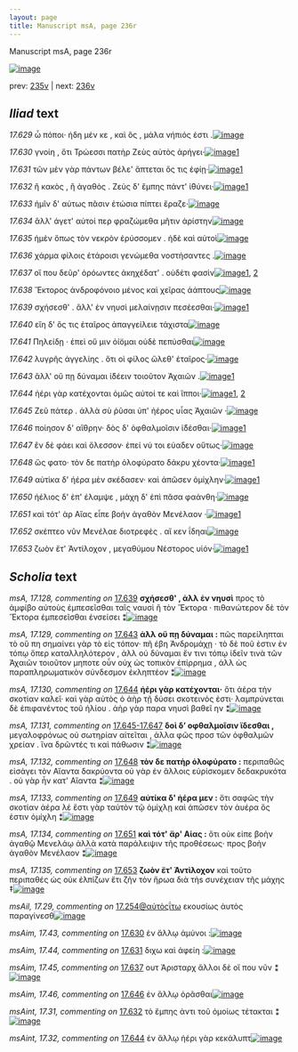```yaml
---
layout: page
title: Manuscript msA, page 236r
---
```


Manuscript msA, page 236r

[![image](http://www.homermultitext.org/iipsrv?OBJ=IIP,1.0&FIF=/project/homer/pyramidal/deepzoom/hmt/vaimg/2017a/VA236RN_0407.tif&WID=100&CVT=JPEG)](http://www.homermultitext.org/ict2/?urn=urn:cite2:hmt:vaimg.2017a:VA236RN_0407)

prev:  [235v](../235v) | next:  [236v](../236v)

## *Iliad* text

*17.629* <a id="17.629"/> ὦ πόποι· ήδη μέν κε , καὶ ὃς , μάλα νήπιός ἐστι .[![image](http://www.homermultitext.org/iipsrv?OBJ=IIP,1.0&FIF=/project/homer/pyramidal/deepzoom/hmt/vaimg/2017a/VA236RN_0407.tif&RGN=0.181,0.1923,0.427,0.0293&WID=1000&CVT=JPEG)](http://www.homermultitext.org/ict2/?urn=urn:cite2:hmt:vaimg.2017a:VA236RN_0407@0.181,0.1923,0.427,0.0293)

*17.630* <a id="17.630"/> γνοίη , ὅτι Τρώεσσι πατὴρ Ζεὺς αὐτὸς ἀρήγει·[![image](http://www.homermultitext.org/iipsrv?OBJ=IIP,1.0&FIF=/project/homer/pyramidal/deepzoom/hmt/vaimg/2017a/VA236RN_0407.tif&RGN=0.182,0.2141,0.393,0.0293&WID=1000&CVT=JPEG)](http://www.homermultitext.org/ict2/?urn=urn:cite2:hmt:vaimg.2017a:VA236RN_0407@0.182,0.2141,0.393,0.0293)[1](#msAim_17.43)

*17.631* <a id="17.631"/> τῶν μὲν γὰρ πάντων βέλε' ἅπτεται ὅς τις ἐφίῃ·[![image](http://www.homermultitext.org/iipsrv?OBJ=IIP,1.0&FIF=/project/homer/pyramidal/deepzoom/hmt/vaimg/2017a/VA236RN_0407.tif&RGN=0.182,0.2141,0.393,0.0293&WID=1000&CVT=JPEG)](http://www.homermultitext.org/ict2/?urn=urn:cite2:hmt:vaimg.2017a:VA236RN_0407@0.182,0.2141,0.393,0.0293)[1](#msAim_17.44)

*17.632* <a id="17.632"/> ἢ κακὸς , ἢ ἀγαθὸς . Ζεὺς δ' ἔμπης πάντ' ἰ̈θύνει·[![image](http://www.homermultitext.org/iipsrv?OBJ=IIP,1.0&FIF=/project/homer/pyramidal/deepzoom/hmt/vaimg/2017a/VA236RN_0407.tif&RGN=0.184,0.2554,0.411,0.0263&WID=1000&CVT=JPEG)](http://www.homermultitext.org/ict2/?urn=urn:cite2:hmt:vaimg.2017a:VA236RN_0407@0.184,0.2554,0.411,0.0263)[1](#msAint_17.31)

*17.633* <a id="17.633"/> ἡμῖν δ' αύτως πᾶσιν ἐτώσια πίπτει ἔραζε·[![image](http://www.homermultitext.org/iipsrv?OBJ=IIP,1.0&FIF=/project/homer/pyramidal/deepzoom/hmt/vaimg/2017a/VA236RN_0407.tif&RGN=0.183,0.2765,0.381,0.0225&WID=1000&CVT=JPEG)](http://www.homermultitext.org/ict2/?urn=urn:cite2:hmt:vaimg.2017a:VA236RN_0407@0.183,0.2765,0.381,0.0225)

*17.634* <a id="17.634"/> ἂλλ' άγετ' αὐτοί περ φραζώμεθα μῆτιν ἀρίστην[![image](http://www.homermultitext.org/iipsrv?OBJ=IIP,1.0&FIF=/project/homer/pyramidal/deepzoom/hmt/vaimg/2017a/VA236RN_0407.tif&RGN=0.186,0.293,0.397,0.024&WID=1000&CVT=JPEG)](http://www.homermultitext.org/ict2/?urn=urn:cite2:hmt:vaimg.2017a:VA236RN_0407@0.186,0.293,0.397,0.024)

*17.635* <a id="17.635"/> ἠμὲν ὅπως τὸν νεκρὸν ἐρύσσομεν . ἠδὲ καὶ αὐτοὶ[![image](http://www.homermultitext.org/iipsrv?OBJ=IIP,1.0&FIF=/project/homer/pyramidal/deepzoom/hmt/vaimg/2017a/VA236RN_0407.tif&RGN=0.186,0.3133,0.403,0.0233&WID=1000&CVT=JPEG)](http://www.homermultitext.org/ict2/?urn=urn:cite2:hmt:vaimg.2017a:VA236RN_0407@0.186,0.3133,0.403,0.0233)

*17.636* <a id="17.636"/> χάρμα φίλοις ἑτάροισι γενώμεθα νοστήσαντες .[![image](http://www.homermultitext.org/iipsrv?OBJ=IIP,1.0&FIF=/project/homer/pyramidal/deepzoom/hmt/vaimg/2017a/VA236RN_0407.tif&RGN=0.177,0.3328,0.413,0.024&WID=1000&CVT=JPEG)](http://www.homermultitext.org/ict2/?urn=urn:cite2:hmt:vaimg.2017a:VA236RN_0407@0.177,0.3328,0.413,0.024)

*17.637* <a id="17.637"/> οἵ που δεῦρ' ὁρόωντες ἀκηχέδατ' . οὐδέτι φασὶν[![image](http://www.homermultitext.org/iipsrv?OBJ=IIP,1.0&FIF=/project/homer/pyramidal/deepzoom/hmt/vaimg/2017a/VA236RN_0407.tif&RGN=0.185,0.3531,0.406,0.024&WID=1000&CVT=JPEG)](http://www.homermultitext.org/ict2/?urn=urn:cite2:hmt:vaimg.2017a:VA236RN_0407@0.185,0.3531,0.406,0.024)[1](#msAil_17.32), [2](#msAim_17.45)

*17.638* <a id="17.638"/> Ἕκτορος ἀνδροφόνοιο μένος καὶ χεῖρας ἀάπτους[![image](http://www.homermultitext.org/iipsrv?OBJ=IIP,1.0&FIF=/project/homer/pyramidal/deepzoom/hmt/vaimg/2017a/VA236RN_0407.tif&RGN=0.183,0.3704,0.415,0.0263&WID=1000&CVT=JPEG)](http://www.homermultitext.org/ict2/?urn=urn:cite2:hmt:vaimg.2017a:VA236RN_0407@0.183,0.3704,0.415,0.0263)

*17.639* <a id="17.639"/> σχήσεσθ' . ἂλλ' ἐν νηυσὶ μελαίνῃσιν πεσέεσθαι·[![image](http://www.homermultitext.org/iipsrv?OBJ=IIP,1.0&FIF=/project/homer/pyramidal/deepzoom/hmt/vaimg/2017a/VA236RN_0407.tif&RGN=0.181,0.3914,0.396,0.0248&WID=1000&CVT=JPEG)](http://www.homermultitext.org/ict2/?urn=urn:cite2:hmt:vaimg.2017a:VA236RN_0407@0.181,0.3914,0.396,0.0248)[1](#msA_17.128)

*17.640* <a id="17.640"/> εἴη δ' ὅς τις ἑταῖρος ἀπαγγείλειε τάχιστα[![image](http://www.homermultitext.org/iipsrv?OBJ=IIP,1.0&FIF=/project/homer/pyramidal/deepzoom/hmt/vaimg/2017a/VA236RN_0407.tif&RGN=0.183,0.4102,0.362,0.024&WID=1000&CVT=JPEG)](http://www.homermultitext.org/ict2/?urn=urn:cite2:hmt:vaimg.2017a:VA236RN_0407@0.183,0.4102,0.362,0.024)

*17.641* <a id="17.641"/> Πηλείδῃ · ἐπεὶ οὔ μιν ὀί̈ομαι οὐδὲ πεπύσθαι[![image](http://www.homermultitext.org/iipsrv?OBJ=IIP,1.0&FIF=/project/homer/pyramidal/deepzoom/hmt/vaimg/2017a/VA236RN_0407.tif&RGN=0.18,0.429,0.371,0.024&WID=1000&CVT=JPEG)](http://www.homermultitext.org/ict2/?urn=urn:cite2:hmt:vaimg.2017a:VA236RN_0407@0.18,0.429,0.371,0.024)

*17.642* <a id="17.642"/> λυγρῆς ἀγγελίης . ὅτι οἱ φίλος ὤλεθ' ἑταῖρος·[![image](http://www.homermultitext.org/iipsrv?OBJ=IIP,1.0&FIF=/project/homer/pyramidal/deepzoom/hmt/vaimg/2017a/VA236RN_0407.tif&RGN=0.18,0.4478,0.382,0.0225&WID=1000&CVT=JPEG)](http://www.homermultitext.org/ict2/?urn=urn:cite2:hmt:vaimg.2017a:VA236RN_0407@0.18,0.4478,0.382,0.0225)

*17.643* <a id="17.643"/> ἂλλ' οὔ πῃ δύναμαι ἰ̈δέειν τοιοῦτον Ἀχαιῶν .[![image](http://www.homermultitext.org/iipsrv?OBJ=IIP,1.0&FIF=/project/homer/pyramidal/deepzoom/hmt/vaimg/2017a/VA236RN_0407.tif&RGN=0.179,0.4666,0.371,0.0225&WID=1000&CVT=JPEG)](http://www.homermultitext.org/ict2/?urn=urn:cite2:hmt:vaimg.2017a:VA236RN_0407@0.179,0.4666,0.371,0.0225)[1](#msA_17.129)

*17.644* <a id="17.644"/> ἠέρι γὰρ κατέχονται ὁμῶς αὐτοί τε καὶ ἵπποι·[![image](http://www.homermultitext.org/iipsrv?OBJ=IIP,1.0&FIF=/project/homer/pyramidal/deepzoom/hmt/vaimg/2017a/VA236RN_0407.tif&RGN=0.18,0.4838,0.376,0.0248&WID=1000&CVT=JPEG)](http://www.homermultitext.org/ict2/?urn=urn:cite2:hmt:vaimg.2017a:VA236RN_0407@0.18,0.4838,0.376,0.0248)[1](#msAint_17.32), [2](#msA_17.130)

*17.645* <a id="17.645"/> Ζεῦ πάτερ . ἀλλὰ σὺ ῥῦσαι ὑπ' ἠέρος υἷας Ἀχαιῶν ·[![image](http://www.homermultitext.org/iipsrv?OBJ=IIP,1.0&FIF=/project/homer/pyramidal/deepzoom/hmt/vaimg/2017a/VA236RN_0407.tif&RGN=0.178,0.5034,0.396,0.0255&WID=1000&CVT=JPEG)](http://www.homermultitext.org/ict2/?urn=urn:cite2:hmt:vaimg.2017a:VA236RN_0407@0.178,0.5034,0.396,0.0255)

*17.646* <a id="17.646"/> ποίησον δ' αἴθρην· δὸς δ' ὀφθαλμοῖσιν ἰ̈δέσθαι·[![image](http://www.homermultitext.org/iipsrv?OBJ=IIP,1.0&FIF=/project/homer/pyramidal/deepzoom/hmt/vaimg/2017a/VA236RN_0407.tif&RGN=0.176,0.5222,0.396,0.024&WID=1000&CVT=JPEG)](http://www.homermultitext.org/ict2/?urn=urn:cite2:hmt:vaimg.2017a:VA236RN_0407@0.176,0.5222,0.396,0.024)[1](#msAim_17.46)

*17.647* <a id="17.647"/> ἒν δὲ φάει καὶ ὄλεσσον· ἐπεί νύ τοι εύαδεν οὕτως·[![image](http://www.homermultitext.org/iipsrv?OBJ=IIP,1.0&FIF=/project/homer/pyramidal/deepzoom/hmt/vaimg/2017a/VA236RN_0407.tif&RGN=0.177,0.5387,0.387,0.0225&WID=1000&CVT=JPEG)](http://www.homermultitext.org/ict2/?urn=urn:cite2:hmt:vaimg.2017a:VA236RN_0407@0.177,0.5387,0.387,0.0225)

*17.648* <a id="17.648"/> ὣς φατο· τὸν δε πατὴρ ὀλοφύρατο δάκρυ χέοντα·[![image](http://www.homermultitext.org/iipsrv?OBJ=IIP,1.0&FIF=/project/homer/pyramidal/deepzoom/hmt/vaimg/2017a/VA236RN_0407.tif&RGN=0.176,0.559,0.405,0.0248&WID=1000&CVT=JPEG)](http://www.homermultitext.org/ict2/?urn=urn:cite2:hmt:vaimg.2017a:VA236RN_0407@0.176,0.559,0.405,0.0248)[1](#msA_17.132)

*17.649* <a id="17.649"/> αὐτίκα δ' ἠέρα μὲν σκέδασεν· καὶ ἀπῶσεν ὀμίχλην·[![image](http://www.homermultitext.org/iipsrv?OBJ=IIP,1.0&FIF=/project/homer/pyramidal/deepzoom/hmt/vaimg/2017a/VA236RN_0407.tif&RGN=0.176,0.5793,0.419,0.021&WID=1000&CVT=JPEG)](http://www.homermultitext.org/ict2/?urn=urn:cite2:hmt:vaimg.2017a:VA236RN_0407@0.176,0.5793,0.419,0.021)[1](#msA_17.133)

*17.650* <a id="17.650"/> ἠέλιος δ' ἐπ' έλαμψε , μάχη δ' ἐπὶ πᾶσα φαάνθη·[![image](http://www.homermultitext.org/iipsrv?OBJ=IIP,1.0&FIF=/project/homer/pyramidal/deepzoom/hmt/vaimg/2017a/VA236RN_0407.tif&RGN=0.172,0.598,0.419,0.021&WID=1000&CVT=JPEG)](http://www.homermultitext.org/ict2/?urn=urn:cite2:hmt:vaimg.2017a:VA236RN_0407@0.172,0.598,0.419,0.021)

*17.651* <a id="17.651"/> καὶ τότ' ὰρ Αἴας εἶπε βοὴν ἀγαθὸν Μενέλαον ·[![image](http://www.homermultitext.org/iipsrv?OBJ=IIP,1.0&FIF=/project/homer/pyramidal/deepzoom/hmt/vaimg/2017a/VA236RN_0407.tif&RGN=0.174,0.6161,0.419,0.0218&WID=1000&CVT=JPEG)](http://www.homermultitext.org/ict2/?urn=urn:cite2:hmt:vaimg.2017a:VA236RN_0407@0.174,0.6161,0.419,0.0218)[1](#msA_17.134)

*17.652* <a id="17.652"/> σκέπτεο νῦν Μενέλαε διοτρεφὲς . αἴ κεν ΐδηαι[![image](http://www.homermultitext.org/iipsrv?OBJ=IIP,1.0&FIF=/project/homer/pyramidal/deepzoom/hmt/vaimg/2017a/VA236RN_0407.tif&RGN=0.173,0.6349,0.406,0.0225&WID=1000&CVT=JPEG)](http://www.homermultitext.org/ict2/?urn=urn:cite2:hmt:vaimg.2017a:VA236RN_0407@0.173,0.6349,0.406,0.0225)

*17.653* <a id="17.653"/> ζωὸν ἔτ' Ἀντίλοχον , μεγαθύμου Νέστορος υἱόν·[![image](http://www.homermultitext.org/iipsrv?OBJ=IIP,1.0&FIF=/project/homer/pyramidal/deepzoom/hmt/vaimg/2017a/VA236RN_0407.tif&RGN=0.172,0.6551,0.406,0.027&WID=1000&CVT=JPEG)](http://www.homermultitext.org/ict2/?urn=urn:cite2:hmt:vaimg.2017a:VA236RN_0407@0.172,0.6551,0.406,0.027)[1](#msA_17.135)

## *Scholia* text

*msA, 17.128, commenting on* [17.639](#17.639)  <a id="msA_17.128"/> **σχήσεσθ' , ἀλλ ἐν νηυσὶ** προς τὸ ἀμφίβο αὐτοὺς ἐμπεσεῖσθαι ταῖς ναυσὶ ἢ τὸν Ἕκτορα · πιθανώτερον δὲ τὸν Ἕκτορα ἐμπεσεῖσθαι ἐνσείσει ⁑[![image](http://www.homermultitext.org/iipsrv?OBJ=IIP,1.0&FIF=/project/homer/pyramidal/deepzoom/hmt/vaimg/2017a/VA236RN_0407.tif&RGN=0.592,0.3877,0.216,0.0526&WID=1000&CVT=JPEG)](http://www.homermultitext.org/ict2/?urn=urn:cite2:hmt:vaimg.2017a:VA236RN_0407@0.592,0.3877,0.216,0.0526)

*msA, 17.129, commenting on* [17.643](#17.643)  <a id="msA_17.129"/> **ἀλλ οὔ πῃ δύναμαι :** πῶς παρείληπται τὸ οὕ πη σημαίνει γὰρ τὸ εἰς τόπον· πῆ έβη Ἀνδρομάχῃ · τὸ δὲ ποῦ ἐστιν ἐν τόπῳ ὅπερ καταλληλότερον , ἀλλ οὐ δύναμαι ἔν τινι τόπῳ ἰδεῖν τινὰ τῶν Ἀχαιῶν τοιοῦτον μηποτε οὖν οὐχ ὡς τοπικὸν ἐπίρρημα , ἀλλ ὡς παραπληρωματικὸν σύνδεσμον ἐκληπτέον ⁑[![image](http://www.homermultitext.org/iipsrv?OBJ=IIP,1.0&FIF=/project/homer/pyramidal/deepzoom/hmt/vaimg/2017a/VA236RN_0407.tif&RGN=0.579,0.435,0.232,0.0999&WID=1000&CVT=JPEG)](http://www.homermultitext.org/ict2/?urn=urn:cite2:hmt:vaimg.2017a:VA236RN_0407@0.579,0.435,0.232,0.0999)

*msA, 17.130, commenting on* [17.644](#17.644)  <a id="msA_17.130"/> **ἡέρι γὰρ κατέχονται·** ὅτι ἀέρα τὴν σκοτίαν καλεῖ· καὶ γὰρ αὐτὸς ὁ ἀὴρ τῇ δύσει σκοτεινός ἐστι· λαμπρύνεται δὲ ἐπιφανέντος τοῦ ἡλίου . ἀὴρ γὰρ παρα νηυσὶ βαθεῖ ην ⁑[![image](http://www.homermultitext.org/iipsrv?OBJ=IIP,1.0&FIF=/project/homer/pyramidal/deepzoom/hmt/vaimg/2017a/VA236RN_0407.tif&RGN=0.589,0.5327,0.226,0.0616&WID=1000&CVT=JPEG)](http://www.homermultitext.org/ict2/?urn=urn:cite2:hmt:vaimg.2017a:VA236RN_0407@0.589,0.5327,0.226,0.0616)

*msA, 17.131, commenting on* [17.645-17.647](#17.645-17.647)  <a id="msA_17.131"/> **δοὶ δ’ οφθαλμοῖσιν ϊδεσθαι ,** μεγαλοφρόνως οὐ σωτηρίαν αἰτεῖται , ἀλλα φῶς προσ τῶν ὀφθαλμῶν χρείαν . ἵνα δρῶντές τι καὶ πάθωσιν ⁑[![image](http://www.homermultitext.org/iipsrv?OBJ=IIP,1.0&FIF=/project/homer/pyramidal/deepzoom/hmt/vaimg/2017a/VA236RN_0407.tif&RGN=0.599,0.5913,0.215,0.0563&WID=1000&CVT=JPEG)](http://www.homermultitext.org/ict2/?urn=urn:cite2:hmt:vaimg.2017a:VA236RN_0407@0.599,0.5913,0.215,0.0563)

*msA, 17.132, commenting on* [17.648](#17.648)  <a id="msA_17.132"/> **τὸν δε πατὴρ ὀλοφύρατο :** περιπαθῶς εἰσάγει τὸν Αἴαντα δακρύοντα οὐ γὰρ ἐν ἄλλοις εὑρίσκομεν δεδακρυκότα . οὐ γὰρ ἦν κατ' Αἴαντα ⁑[![image](http://www.homermultitext.org/iipsrv?OBJ=IIP,1.0&FIF=/project/homer/pyramidal/deepzoom/hmt/vaimg/2017a/VA236RN_0407.tif&RGN=0.175,0.6446,0.633,0.0586&WID=1000&CVT=JPEG)](http://www.homermultitext.org/ict2/?urn=urn:cite2:hmt:vaimg.2017a:VA236RN_0407@0.175,0.6446,0.633,0.0586)

*msA, 17.133, commenting on* [17.649](#17.649)  <a id="msA_17.133"/> **αὐτίκα δ' ἠέρα μεν :** ὅτι σαφῶς τὴν σκοτίαν ἀέρα λέ ἔστι γὰρ ταὐτὸν τῷ ὁμίχλῃ καὶ ἀπῶσεν τὸν ἀυέρα ὅς ἐστιν ὁμίχλη ⁑[![image](http://www.homermultitext.org/iipsrv?OBJ=IIP,1.0&FIF=/project/homer/pyramidal/deepzoom/hmt/vaimg/2017a/VA236RN_0407.tif&RGN=0.176,0.6822,0.626,0.0338&WID=1000&CVT=JPEG)](http://www.homermultitext.org/ict2/?urn=urn:cite2:hmt:vaimg.2017a:VA236RN_0407@0.176,0.6822,0.626,0.0338)

*msA, 17.134, commenting on* [17.651](#17.651)  <a id="msA_17.134"/> **καὶ τότ' ἄρ' Αίας :** ὅτι οὐκ εἰπε βοὴν ἀγαθῷ Μενελάῳ ἀλλὰ κατὰ παράλειψιν τῆς προθέσεως· προς βοὴν ἀγαθὸν Μενέλαον ⁑[![image](http://www.homermultitext.org/iipsrv?OBJ=IIP,1.0&FIF=/project/homer/pyramidal/deepzoom/hmt/vaimg/2017a/VA236RN_0407.tif&RGN=0.178,0.6987,0.631,0.0323&WID=1000&CVT=JPEG)](http://www.homermultitext.org/ict2/?urn=urn:cite2:hmt:vaimg.2017a:VA236RN_0407@0.178,0.6987,0.631,0.0323)

*msA, 17.135, commenting on* [17.653](#17.653)  <a id="msA_17.135"/> **ζωὸν ἔτ' Ἀντὶλοχον** καὶ τοῦτο περιπαθές ὡς οὐκ ἐλπίζων ἔτι ζῆν τὸν ἥρωα διὰ τὴs συνέχειαν τῆς μάχης ‡[![image](http://www.homermultitext.org/iipsrv?OBJ=IIP,1.0&FIF=/project/homer/pyramidal/deepzoom/hmt/vaimg/2017a/VA236RN_0407.tif&RGN=0.169,0.725,0.643,0.0225&WID=1000&CVT=JPEG)](http://www.homermultitext.org/ict2/?urn=urn:cite2:hmt:vaimg.2017a:VA236RN_0407@0.169,0.725,0.643,0.0225)

*msAil, 17.29, commenting on* [17.254@αὐτὸςΐτω](#17.254@αὐτὸςΐτω)  <a id="msAil_17.29"/> εκουσίως ἀυτὸς παραγίνεσθ[![image](http://www.homermultitext.org/iipsrv?OBJ=IIP,1.0&FIF=/project/homer/pyramidal/deepzoom/hmt/vaimg/2017a/VA236RN_0407.tif&RGN=0.398,0.3501,0.094,0.0158&WID=1000&CVT=JPEG)](http://www.homermultitext.org/ict2/?urn=urn:cite2:hmt:vaimg.2017a:VA236RN_0407@0.398,0.3501,0.094,0.0158)

*msAim, 17.43, commenting on* [17.630](#17.630)  <a id="msAim_17.43"/> ἐν ἄλλῳ ἀμύνοι :[![image](http://www.homermultitext.org/iipsrv?OBJ=IIP,1.0&FIF=/project/homer/pyramidal/deepzoom/hmt/vaimg/2017a/VA236RN_0407.tif&RGN=0.571,0.2224,0.071,0.0233&WID=1000&CVT=JPEG)](http://www.homermultitext.org/ict2/?urn=urn:cite2:hmt:vaimg.2017a:VA236RN_0407@0.571,0.2224,0.071,0.0233)

*msAim, 17.44, commenting on* [17.631](#17.631)  <a id="msAim_17.44"/> διχω καὶ ἀφείη :[![image](http://www.homermultitext.org/iipsrv?OBJ=IIP,1.0&FIF=/project/homer/pyramidal/deepzoom/hmt/vaimg/2017a/VA236RN_0407.tif&RGN=0.591,0.2434,0.058,0.0188&WID=1000&CVT=JPEG)](http://www.homermultitext.org/ict2/?urn=urn:cite2:hmt:vaimg.2017a:VA236RN_0407@0.591,0.2434,0.058,0.0188)

*msAim, 17.45, commenting on* [17.637](#17.637)  <a id="msAim_17.45"/> ουτ Ἀρισταρχ ἄλλοι δὲ οἵ που νῦν ⁑[![image](http://www.homermultitext.org/iipsrv?OBJ=IIP,1.0&FIF=/project/homer/pyramidal/deepzoom/hmt/vaimg/2017a/VA236RN_0407.tif&RGN=0.587,0.3509,0.069,0.0323&WID=1000&CVT=JPEG)](http://www.homermultitext.org/ict2/?urn=urn:cite2:hmt:vaimg.2017a:VA236RN_0407@0.587,0.3509,0.069,0.0323)

*msAim, 17.46, commenting on* [17.646](#17.646)  <a id="msAim_17.46"/> ἐν ἄλλῳ ὁρᾶσθαι[![image](http://www.homermultitext.org/iipsrv?OBJ=IIP,1.0&FIF=/project/homer/pyramidal/deepzoom/hmt/vaimg/2017a/VA236RN_0407.tif&RGN=0.564,0.5259,0.031,0.0248&WID=1000&CVT=JPEG)](http://www.homermultitext.org/ict2/?urn=urn:cite2:hmt:vaimg.2017a:VA236RN_0407@0.564,0.5259,0.031,0.0248)

*msAint, 17.31, commenting on* [17.632](#17.632)  <a id="msAint_17.31"/> τὸ ἔμπης ἀντι τοῦ ὁμοίως τέτακται ⁑[![image](http://www.homermultitext.org/iipsrv?OBJ=IIP,1.0&FIF=/project/homer/pyramidal/deepzoom/hmt/vaimg/2017a/VA236RN_0407.tif&RGN=0.125,0.2517,0.067,0.0533&WID=1000&CVT=JPEG)](http://www.homermultitext.org/ict2/?urn=urn:cite2:hmt:vaimg.2017a:VA236RN_0407@0.125,0.2517,0.067,0.0533)

*msAint, 17.32, commenting on* [17.644](#17.644)  <a id="msAint_17.32"/> ἐν ἄλλῳ ἠέρι γὰρ κεκάλυπτ[![image](http://www.homermultitext.org/iipsrv?OBJ=IIP,1.0&FIF=/project/homer/pyramidal/deepzoom/hmt/vaimg/2017a/VA236RN_0407.tif&RGN=0.11,0.4756,0.072,0.0323&WID=1000&CVT=JPEG)](http://www.homermultitext.org/ict2/?urn=urn:cite2:hmt:vaimg.2017a:VA236RN_0407@0.11,0.4756,0.072,0.0323)